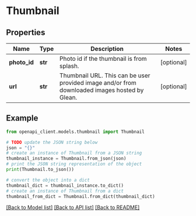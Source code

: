 # Thumbnail


## Properties

Name | Type | Description | Notes
------------ | ------------- | ------------- | -------------
**photo_id** | **str** | Photo id if the thumbnail is from splash. | [optional] 
**url** | **str** | Thumbnail URL. This can be user provided image and/or from downloaded images hosted by Glean. | [optional] 

## Example

```python
from openapi_client.models.thumbnail import Thumbnail

# TODO update the JSON string below
json = "{}"
# create an instance of Thumbnail from a JSON string
thumbnail_instance = Thumbnail.from_json(json)
# print the JSON string representation of the object
print(Thumbnail.to_json())

# convert the object into a dict
thumbnail_dict = thumbnail_instance.to_dict()
# create an instance of Thumbnail from a dict
thumbnail_from_dict = Thumbnail.from_dict(thumbnail_dict)
```
[[Back to Model list]](../README.md#documentation-for-models) [[Back to API list]](../README.md#documentation-for-api-endpoints) [[Back to README]](../README.md)



